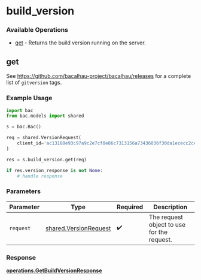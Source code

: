 # build_version

### Available Operations

* [get](#get) - Returns the build version running on the server.

## get

See https://github.com/bacalhau-project/bacalhau/releases for a complete list of `gitversion` tags.

### Example Usage

```python
import bac
from bac.models import shared

s = bac.Bac()

req = shared.VersionRequest(
    client_id='ac13188e93c97a9c2e7cf8e86c7313156a73436036f30da1ececc2ce79f9ea51',
)

res = s.build_version.get(req)

if res.version_response is not None:
    # handle response
```

### Parameters

| Parameter                                                      | Type                                                           | Required                                                       | Description                                                    |
| -------------------------------------------------------------- | -------------------------------------------------------------- | -------------------------------------------------------------- | -------------------------------------------------------------- |
| `request`                                                      | [shared.VersionRequest](../../models/shared/versionrequest.md) | :heavy_check_mark:                                             | The request object to use for the request.                     |


### Response

**[operations.GetBuildVersionResponse](../../models/operations/getbuildversionresponse.md)**


